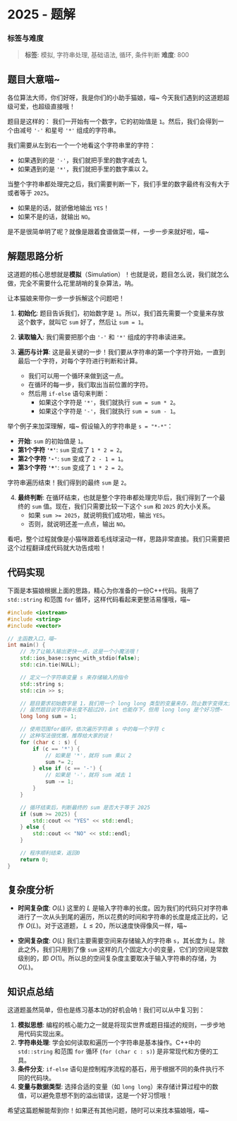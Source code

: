 # 2025 - 题解

### 标签与难度
> **标签**: 模拟, 字符串处理, 基础语法, 循环, 条件判断
> **难度**: 800

## 题目大意喵~

各位算法大师，你们好呀，我是你们的小助手猫娘，喵~ 今天我们遇到的这道题超级可爱，也超级直接哦！

题目是这样的：
我们一开始有一个数字，它的初始值是 `1`。然后，我们会得到一个由减号 `'-'` 和星号 `'*'` 组成的字符串。

我们需要从左到右一个一个地看这个字符串里的字符：
- 如果遇到的是 `'-'`，我们就把手里的数字减去 1。
- 如果遇到的是 `'*'`，我们就把手里的数字乘以 2。

当整个字符串都处理完之后，我们需要判断一下，我们手里的数字最终有没有大于或者等于 `2025`。
- 如果是的话，就骄傲地输出 `YES`！
- 如果不是的话，就输出 `NO`。

是不是很简单明了呢？就像是跟着食谱做菜一样，一步一步来就好啦，喵~

## 解题思路分析

这道题的核心思想就是**模拟**（Simulation）！也就是说，题目怎么说，我们就怎么做，完全不需要什么花里胡哨的复杂算法，呐。

让本猫娘来带你一步一步拆解这个问题吧！

1.  **初始化**: 题目告诉我们，初始数字是 `1`。所以，我们首先需要一个变量来存放这个数字，就叫它 `sum` 好了，然后让 `sum = 1`。

2.  **读取输入**: 我们需要把那个由 `'-'` 和 `'*'` 组成的字符串读进来。

3.  **遍历与计算**: 这是最关键的一步！我们要从字符串的第一个字符开始，一直到最后一个字符，对每个字符进行判断和计算。
    - 我们可以用一个循环来做到这一点。
    - 在循环的每一步，我们取出当前位置的字符。
    - 然后用 `if-else` 语句来判断：
        - 如果这个字符是 `'*'`，我们就执行 `sum = sum * 2`。
        - 如果这个字符是 `'-'`，我们就执行 `sum = sum - 1`。

举个例子来加深理解，喵~ 假设输入的字符串是 `s = "*-*"`：

- **开始**: `sum` 的初始值是 `1`。
- **第1个字符 `'*'`**: `sum` 变成了 `1 * 2 = 2`。
- **第2个字符 `'-'`**: `sum` 变成了 `2 - 1 = 1`。
- **第3个字符 `'*'`**: `sum` 变成了 `1 * 2 = 2`。

字符串遍历结束！我们得到的最终 `sum` 是 `2`。

4.  **最终判断**: 在循环结束，也就是整个字符串都处理完毕后，我们得到了一个最终的 `sum` 值。现在，我们只需要比较一下这个 `sum` 和 `2025` 的大小关系。
    - 如果 `sum >= 2025`，就说明我们成功啦，输出 `YES`。
    - 否则，就说明还差一点点，输出 `NO`。

看吧，整个过程就像是小猫咪跟着毛线球滚动一样，思路非常直接。我们只需要把这个过程翻译成代码就大功告成啦！

## 代码实现

下面是本猫娘根据上面的思路，精心为你准备的一份C++代码。我用了 `std::string` 和范围 `for` 循环，这样代码看起来更整洁易懂哦，喵~

```cpp
#include <iostream>
#include <string>
#include <vector>

// 主函数入口，喵~
int main() {
    // 为了让输入输出更快一点，这是一个小魔法哦！
    std::ios_base::sync_with_stdio(false);
    std::cin.tie(NULL);

    // 定义一个字符串变量 s 来存储输入的指令
    std::string s;
    std::cin >> s;

    // 题目要求初始数字是 1，我们用一个 long long 类型的变量来存，防止数字变得太大
    // 虽然题目说字符串长度不超过20，int 也能存下，但用 long long 是个好习惯~
    long long sum = 1;

    // 使用范围for循环，依次遍历字符串 s 中的每一个字符 c
    // 这种写法很优雅，推荐给大家的说！
    for (char c : s) {
        if (c == '*') {
            // 如果是 '*'，就将 sum 乘以 2
            sum *= 2;
        } else if (c == '-') {
            // 如果是 '-'，就将 sum 减去 1
            sum -= 1;
        }
    }

    // 循环结束后，判断最终的 sum 是否大于等于 2025
    if (sum >= 2025) {
        std::cout << "YES" << std::endl;
    } else {
        std::cout << "NO" << std::endl;
    }

    // 程序顺利结束，返回0
    return 0;
}
```

## 复杂度分析

- **时间复杂度**: $O(L)$
  这里的 $L$ 是输入字符串的长度。因为我们的代码只对字符串进行了一次从头到尾的遍历，所以花费的时间和字符串的长度是成正比的，记作 $O(L)$。对于这道题， $L \le 20$，所以速度快得像风一样，喵~

- **空间复杂度**: $O(L)$
  我们主要需要空间来存储输入的字符串 `s`，其长度为 $L$。除此之外，我们只用到了像 `sum` 这样的几个固定大小的变量，它们的空间是常数级别的，即 $O(1)$。所以总的空间复杂度主要取决于输入字符串的存储，为 $O(L)$。

## 知识点总结

这道题虽然简单，但也是练习基本功的好机会呐！我们可以从中复习到：

1.  **模拟思想**: 编程的核心能力之一就是将现实世界或题目描述的规则，一步步地用代码实现出来。
2.  **字符串处理**: 学会如何读取和遍历一个字符串是基本操作。C++中的 `std::string` 和范围 `for` 循环 (`for (char c : s)`) 是非常现代和方便的工具。
3.  **条件分支**: `if-else` 语句是控制程序流程的基石，用于根据不同的条件执行不同的代码块。
4.  **变量与数据类型**: 选择合适的变量（如 `long long`）来存储计算过程中的数值，可以避免意想不到的溢出错误，这是一个好习惯哦！

希望这篇题解能帮到你！如果还有其他问题，随时可以来找本猫娘哦，喵~